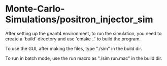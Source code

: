 # Monte-Carlo-Simulations/positron_injector_sim

After setting up the geant4 environment, to run the simulation, you need to create a 'build' directory and use 'cmake ..' to build the program. 

To use the GUI, after making the files, type "./sim" in the build dir. 

To run in batch mode, use the run macro as "./sim run.mac" in the build dir.
